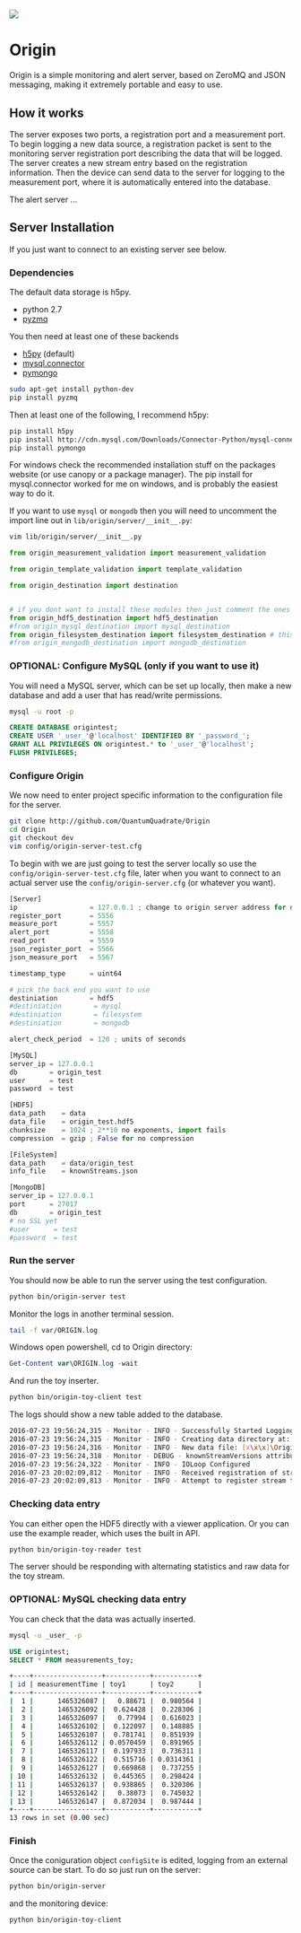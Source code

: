 # ![](bloop.png)

# Origin

Origin is a simple monitoring and alert server, based on ZeroMQ and JSON messaging, making it extremely portable and easy to use.

## How it works

The server exposes two ports, a registration port and a measurement port.
To begin logging a new data source, a registration packet is sent to the monitoring server registration port describing the data that will be logged.
The server creates a new stream entry based on the registration information.
Then the device can send data to the server for logging to the measurement port, where it is automatically entered into the database.

The alert server ...

## Server Installation
If you just want to connect to an existing server see below.


### Dependencies
The default data storage is h5py.

* python 2.7
* [pyzmq](http://zeromq.org/bindings:python)

You then need at least one of these backends
* [h5py](http://docs.h5py.org/en/latest/build.html) (default)
* [mysql.connector](http://cdn.mysql.com/Downloads/Connector-Python/mysql-connector-python-1.2.3.zip)
* [pymongo](https://api.mongodb.com/python/current/)


```bash
sudo apt-get install python-dev
pip install pyzmq
```
Then at least one of the following, I recommend h5py:
```bash
pip install h5py
pip install http://cdn.mysql.com/Downloads/Connector-Python/mysql-connector-python-1.2.3.zip
pip install pymongo
```

For windows check the recommended installation stuff on the packages website (or use canopy or a package manager).
The pip install for mysql.connector worked for me on windows, and is probably the easiest way to do it.

If you want to use `mysql` or `mongodb` then you will need to uncomment the import line out in `lib/origin/server/__init__.py`:
```bash
vim lib/origin/server/__init__.py
```

```python
from origin_measurement_validation import measurement_validation

from origin_template_validation import template_validation

from origin_destination import destination


# if you dont want to install these modules then just comment the ones you dont want to use
from origin_hdf5_destination import hdf5_destination
#from origin_mysql_destination import mysql_destination
from origin_filesystem_destination import filesystem_destination # this one should be fine since its standard libs
#from origin_mongodb_destination import mongodb_destination
```

### OPTIONAL: Configure MySQL (only if you want to use it)

You will need a MySQL server, which can be set up locally, then make a new database and add a user that has read/write permissions.

```bash
mysql -u root -p
```

```sql
CREATE DATABASE origintest;
CREATE USER '_user_'@'localhost' IDENTIFIED BY '_password_';
GRANT ALL PRIVILEGES ON origintest.* to '_user_'@'localhost';
FLUSH PRIVILEGES;
```

### Configure Origin

We now need to enter project specific information to the configuration file for the server.

```bash
git clone http://github.com/QuantumQuadrate/Origin
cd Origin
git checkout dev
vim config/origin-server-test.cfg
```

To begin with we are just going to test the server locally so use the `config/origin-server-test.cfg` file, later when you want to connect to an actual server use the `config/origin-server.cfg` (or whatever you want).

```python
[Server]
ip                  = 127.0.0.1 ; change to origin server address for deployment
register_port       = 5556
measure_port        = 5557
alert_port          = 5558
read_port           = 5559
json_register_port  = 5566
json_measure_port   = 5567

timestamp_type      = uint64

# pick the back end you want to use
destiniation        = hdf5
#destiniation        = mysql
#destiniation        = filesystem
#destiniation        = mongodb

alert_check_period  = 120 ; units of seconds

[MySQL]
server_ip = 127.0.0.1
db        = origin_test
user      = test
password  = test

[HDF5]
data_path    = data
data_file    = origin_test.hdf5
chunksize    = 1024 ; 2**10 no exponents, import fails
compression  = gzip ; False for no compression

[FileSystem]
data_path    = data/origin_test
info_file    = knownStreams.json

[MongoDB]
server_ip = 127.0.0.1
port      = 27017
db        = origin_test
# no SSL yet
#user      = test
#password  = test
```

### Run the server

You should now be able to run the server using the test configuration.

```bash
python bin/origin-server test
```

Monitor the logs in another terminal session.
```bash
tail -f var/ORIGIN.log
```
Windows open powershell, cd to Origin directory:
```powershell
Get-Content var\ORIGIN.log -wait
```

And run the toy inserter.
```bash
python bin/origin-toy-client test
```

The logs should show a new table added to the database.

```bash
2016-07-23 19:56:24,315 - Monitor - INFO - Successfully Started Logging
2016-07-23 19:56:24,315 - Monitor - INFO - Creating data directory at: [x\x\x]\Origin\var\data
2016-07-23 19:56:24,316 - Monitor - INFO - New data file: [x\x\x]\Origin\var\data\origintest.hdf5
2016-07-23 19:56:24,318 - Monitor - DEBUG - knownStreamVersions attribute not found
2016-07-23 19:56:24,322 - Monitor - INFO - IOLoop Configured
2016-07-23 20:02:09,812 - Monitor - INFO - Received registration of stream toy
2016-07-23 20:02:09,813 - Monitor - INFO - Attempt to register stream toy
```

### Checking data entry

You can either open the HDF5 directly with a viewer application.
Or you can use the example reader, which uses the built in API.

```bash
python bin/origin-toy-reader test
```

The server should be responding with alternating statistics and raw data for the toy stream.

### OPTIONAL: MySQL checking data entry
You can check that the data was actually inserted.

```bash
mysql -u _user_ -p
```

```sql
USE origintest;
SELECT * FROM measurements_toy;
```

```bash
+----+-----------------+-----------+-----------+
| id | measurementTime | toy1      | toy2      |
+----+-----------------+-----------+-----------+
|  1 |      1465326087 |   0.88671 |  0.980564 |
|  2 |      1465326092 |  0.624428 |  0.228306 |
|  3 |      1465326097 |   0.77994 |  0.616023 |
|  4 |      1465326102 |  0.122097 |  0.148885 |
|  5 |      1465326107 |  0.781741 |  0.851939 |
|  6 |      1465326112 | 0.0570459 |  0.891965 |
|  7 |      1465326117 |  0.197933 |  0.736311 |
|  8 |      1465326122 |  0.515716 | 0.0314361 |
|  9 |      1465326127 |  0.669868 |  0.737255 |
| 10 |      1465326132 |  0.445365 |  0.298424 |
| 11 |      1465326137 |  0.938865 |  0.320306 |
| 12 |      1465326142 |   0.38073 |  0.745032 |
| 13 |      1465326147 |  0.872034 |  0.987444 |
+----+-----------------+-----------+-----------+
13 rows in set (0.00 sec)
```

### Finish

Once the coniguration object `configSite` is edited, logging from an external source can be start.
To do so just run on the server:

```bash
python bin/origin-server
```

and the monitoring device:
```bash
python bin/origin-toy-client
```
